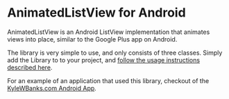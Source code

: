 AnimatedListView for Android
============================

AnimatedListView is an Android ListView implementation that animates views into place, similar to the Google Plus app on Android.

The library is very simple to use, and only consists of three classes. Simply add the Library to to your project, and [follow the usage instructions described here](http://kylewbanks.com/blog/Open-Sourced-AnimatedListView-Android-Library).

For an example of an application that used this library, checkout of the [KyleWBanks.com Android App](https://github.com/KyleBanks/kylewbanks.com-AndroidApp).
